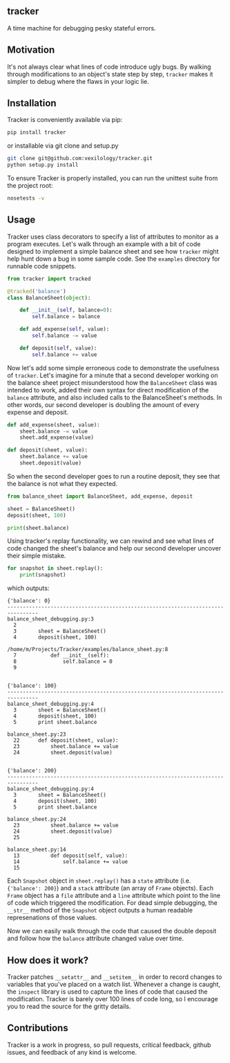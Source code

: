 tracker
-------
A time machine for debugging pesky stateful errors.

Motivation
----------
It's not always clear what lines of code introduce ugly bugs.  By walking through modifications to an object's state step by step, `tracker` makes it simpler to debug where the flaws in your logic lie.

Installation
------------

Tracker is conveniently available via pip:

```bash
pip install tracker
```

or installable via git clone and setup.py

```bash
git clone git@github.com:vexilology/tracker.git
python setup.py install
```

To ensure Tracker is properly installed, you can run the unittest suite from the project root:

```bash
nosetests -v
```

Usage
-----
Tracker uses class decorators to specify a list of attributes to monitor as a program executes.  Let's walk through an example with a bit of code designed to implement a simple balance sheet and see how `tracker` might help hunt down a bug in some sample code.  See the `examples` directory for runnable code snippets.


```python
from tracker import tracked

@tracked('balance')
class BalanceSheet(object):

    def __init__(self, balance=0):
        self.balance = balance

    def add_expense(self, value):
        self.balance -= value

    def deposit(self, value):
        self.balance += value
```

Now let's add some simple erroneous code to demonstrate the usefulness of `tracker`. Let's imagine for a minute that a second developer working on the balance sheet project misunderstood how the `BalanceSheet` class was intended to work, added their own syntax for direct modification of the `balance` attribute, and also included calls to the BalanceSheet's methods.  In other words, our second developer is doubling the amount of every expense and deposit.

```python
def add_expense(sheet, value):
    sheet.balance -= value
    sheet.add_expense(value)

def deposit(sheet, value):
    sheet.balance += value
    sheet.deposit(value)
```

So when the second developer goes to run a routine deposit, they see that the balance is not what they expected.

```python
from balance_sheet import BalanceSheet, add_expense, deposit

sheet = BalanceSheet()
deposit(sheet, 100)

print(sheet.balance)
```

Using tracker's replay functionality, we can rewind and see what lines of code changed the sheet's balance and help our second developer uncover their simple mistake.


```python
for snapshot in sheet.replay():
    print(snapshot)
```

which outputs:

```
{'balance': 0}
--------------------------------------------------------------------------------
balance_sheet_debugging.py:3
  2       
  3       sheet = BalanceSheet()
  4       deposit(sheet, 100)

/home/m/Projects/Tracker/examples/balance_sheet.py:8
  7           def __init__(self):
  8               self.balance = 0
  9       


{'balance': 100}
--------------------------------------------------------------------------------
balance_sheet_debugging.py:4
  3       sheet = BalanceSheet()
  4       deposit(sheet, 100)
  5       print sheet.balance

balance_sheet.py:23
  22      def deposit(sheet, value):
  23          sheet.balance += value
  24          sheet.deposit(value)


{'balance': 200}
--------------------------------------------------------------------------------
balance_sheet_debugging.py:4
  3       sheet = BalanceSheet()
  4       deposit(sheet, 100)
  5       print sheet.balance

balance_sheet.py:24
  23          sheet.balance += value
  24          sheet.deposit(value)
  25      

balance_sheet.py:14
  13          def deposit(self, value):
  14              self.balance += value
  15      
```

Each `Snapshot` object in `sheet.replay()` has a `state` attribute (i.e. `{'balance': 200}`) and a `stack` attribute (an array of `Frame` objects).  Each `Frame` object has a `file` attribute and a `line` attribute which point to the line of code which triggered the modification.  For dead simple debugging, the `__str__` method of the `Snapshot` object outputs a human readable represenations of those values.

Now we can easily walk through the code that caused the double deposit and follow how the `balance` attribute changed value over time.


How does it work?
-----------------
Tracker patches `__setattr__` and `__setitem__` in order to record changes to variables that you've placed on a watch list.
Whenever a change is caught, the `inspect` library is used to capture the lines of code that caused the modification.  Tracker is barely over 100 lines of code long, so I encourage you to read the source for the gritty details.

Contributions
-------------
Tracker is a work in progress, so pull requests, critical feedback, github issues, and feedback of any kind is welcome.
